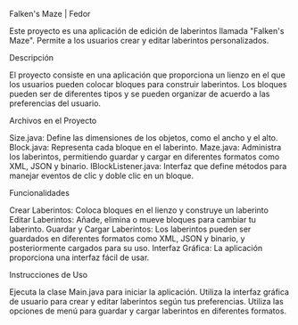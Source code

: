 Falken's Maze | Fedor

Este proyecto es una aplicación de edición de laberintos llamada "Falken's Maze". Permite a los usuarios crear y editar laberintos personalizados.

Descripción

El proyecto consiste en una aplicación que proporciona un lienzo en el que los usuarios pueden colocar bloques para construir laberintos. Los bloques pueden ser de diferentes tipos y se pueden organizar de acuerdo a las preferencias del usuario.

Archivos en el Proyecto

Size.java: Define las dimensiones de los objetos, como el ancho y el alto.
Block.java: Representa cada bloque en el laberinto.
Maze.java: Administra los laberintos, permitiendo guardar y cargar en diferentes formatos como XML, JSON y binario.
IBlockListener.java: Interfaz que define métodos para manejar eventos de clic y doble clic en un bloque.

Funcionalidades

Crear Laberintos: Coloca bloques en el lienzo y construye un laberinto 
Editar Laberintos: Añade, elimina o mueve bloques para cambiar tu laberinto.
Guardar y Cargar Laberintos: Los laberintos pueden ser guardados en diferentes formatos como XML, JSON y binario, y posteriormente cargados para su uso.
Interfaz Gráfica: La aplicación proporciona una interfaz fácil de usar.

Instrucciones de Uso

Ejecuta la clase Main.java para iniciar la aplicación.
Utiliza la interfaz gráfica de usuario para crear y editar laberintos según tus preferencias.
Utiliza las opciones de menú para guardar y cargar laberintos en diferentes formatos.

